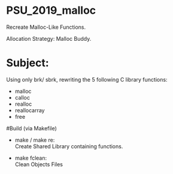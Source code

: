 # PSU_2019_malloc
Recreate Malloc-Like Functions.

Allocation Strategy: Malloc Buddy.

# Subject:
Using only brk/ sbrk, rewriting the 5 following C library functions:
 - malloc
 - calloc
 - realloc
 - reallocarray
 - free

#Build
(via Makefile)
 - make / make re:\
    Create Shared Library containing functions.

 - make fclean:\
    Clean Objects Files 